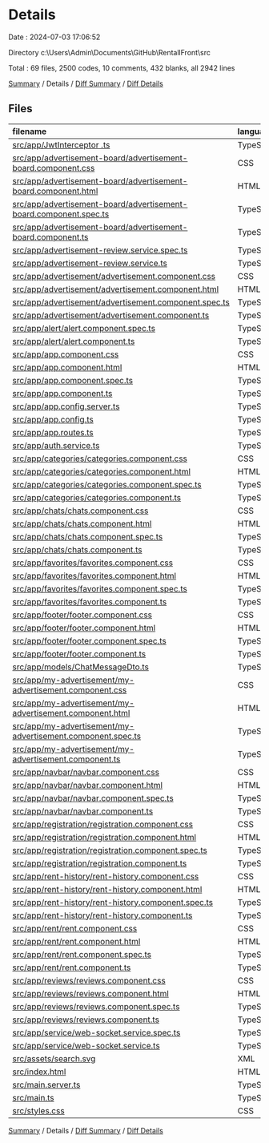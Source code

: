 # Details

Date : 2024-07-03 17:06:52

Directory c:\\Users\\Admin\\Documents\\GitHub\\RentallFront\\src

Total : 69 files,  2500 codes, 10 comments, 432 blanks, all 2942 lines

[Summary](results.md) / Details / [Diff Summary](diff.md) / [Diff Details](diff-details.md)

## Files
| filename | language | code | comment | blank | total |
| :--- | :--- | ---: | ---: | ---: | ---: |
| [src/app/JwtInterceptor .ts](/src/app/JwtInterceptor%20.ts) | TypeScript | 25 | 0 | 5 | 30 |
| [src/app/advertisement-board/advertisement-board.component.css](/src/app/advertisement-board/advertisement-board.component.css) | CSS | 68 | 1 | 20 | 89 |
| [src/app/advertisement-board/advertisement-board.component.html](/src/app/advertisement-board/advertisement-board.component.html) | HTML | 87 | 0 | 4 | 91 |
| [src/app/advertisement-board/advertisement-board.component.spec.ts](/src/app/advertisement-board/advertisement-board.component.spec.ts) | TypeScript | 70 | 0 | 7 | 77 |
| [src/app/advertisement-board/advertisement-board.component.ts](/src/app/advertisement-board/advertisement-board.component.ts) | TypeScript | 113 | 0 | 17 | 130 |
| [src/app/advertisement-review.service.spec.ts](/src/app/advertisement-review.service.spec.ts) | TypeScript | 12 | 0 | 5 | 17 |
| [src/app/advertisement-review.service.ts](/src/app/advertisement-review.service.ts) | TypeScript | 33 | 0 | 9 | 42 |
| [src/app/advertisement/advertisement.component.css](/src/app/advertisement/advertisement.component.css) | CSS | 0 | 0 | 1 | 1 |
| [src/app/advertisement/advertisement.component.html](/src/app/advertisement/advertisement.component.html) | HTML | 66 | 0 | 1 | 67 |
| [src/app/advertisement/advertisement.component.spec.ts](/src/app/advertisement/advertisement.component.spec.ts) | TypeScript | 18 | 0 | 6 | 24 |
| [src/app/advertisement/advertisement.component.ts](/src/app/advertisement/advertisement.component.ts) | TypeScript | 89 | 0 | 8 | 97 |
| [src/app/alert/alert.component.spec.ts](/src/app/alert/alert.component.spec.ts) | TypeScript | 18 | 0 | 6 | 24 |
| [src/app/alert/alert.component.ts](/src/app/alert/alert.component.ts) | TypeScript | 42 | 0 | 5 | 47 |
| [src/app/app.component.css](/src/app/app.component.css) | CSS | 12 | 0 | 3 | 15 |
| [src/app/app.component.html](/src/app/app.component.html) | HTML | 7 | 0 | 1 | 8 |
| [src/app/app.component.spec.ts](/src/app/app.component.spec.ts) | TypeScript | 25 | 0 | 5 | 30 |
| [src/app/app.component.ts](/src/app/app.component.ts) | TypeScript | 17 | 0 | 3 | 20 |
| [src/app/app.config.server.ts](/src/app/app.config.server.ts) | TypeScript | 9 | 0 | 3 | 12 |
| [src/app/app.config.ts](/src/app/app.config.ts) | TypeScript | 15 | 0 | 2 | 17 |
| [src/app/app.routes.ts](/src/app/app.routes.ts) | TypeScript | 22 | 0 | 2 | 24 |
| [src/app/auth.service.ts](/src/app/auth.service.ts) | TypeScript | 54 | 0 | 9 | 63 |
| [src/app/categories/categories.component.css](/src/app/categories/categories.component.css) | CSS | 0 | 0 | 1 | 1 |
| [src/app/categories/categories.component.html](/src/app/categories/categories.component.html) | HTML | 1 | 0 | 1 | 2 |
| [src/app/categories/categories.component.spec.ts](/src/app/categories/categories.component.spec.ts) | TypeScript | 18 | 0 | 6 | 24 |
| [src/app/categories/categories.component.ts](/src/app/categories/categories.component.ts) | TypeScript | 10 | 0 | 3 | 13 |
| [src/app/chats/chats.component.css](/src/app/chats/chats.component.css) | CSS | 11 | 0 | 2 | 13 |
| [src/app/chats/chats.component.html](/src/app/chats/chats.component.html) | HTML | 22 | 0 | 1 | 23 |
| [src/app/chats/chats.component.spec.ts](/src/app/chats/chats.component.spec.ts) | TypeScript | 18 | 0 | 6 | 24 |
| [src/app/chats/chats.component.ts](/src/app/chats/chats.component.ts) | TypeScript | 36 | 0 | 6 | 42 |
| [src/app/favorites/favorites.component.css](/src/app/favorites/favorites.component.css) | CSS | 68 | 2 | 19 | 89 |
| [src/app/favorites/favorites.component.html](/src/app/favorites/favorites.component.html) | HTML | 19 | 0 | 1 | 20 |
| [src/app/favorites/favorites.component.spec.ts](/src/app/favorites/favorites.component.spec.ts) | TypeScript | 18 | 0 | 6 | 24 |
| [src/app/favorites/favorites.component.ts](/src/app/favorites/favorites.component.ts) | TypeScript | 52 | 0 | 7 | 59 |
| [src/app/footer/footer.component.css](/src/app/footer/footer.component.css) | CSS | 4 | 0 | 1 | 5 |
| [src/app/footer/footer.component.html](/src/app/footer/footer.component.html) | HTML | 35 | 0 | 2 | 37 |
| [src/app/footer/footer.component.spec.ts](/src/app/footer/footer.component.spec.ts) | TypeScript | 18 | 0 | 6 | 24 |
| [src/app/footer/footer.component.ts](/src/app/footer/footer.component.ts) | TypeScript | 10 | 0 | 3 | 13 |
| [src/app/models/ChatMessageDto.ts](/src/app/models/ChatMessageDto.ts) | TypeScript | 8 | 0 | 1 | 9 |
| [src/app/my-advertisement/my-advertisement.component.css](/src/app/my-advertisement/my-advertisement.component.css) | CSS | 68 | 2 | 17 | 87 |
| [src/app/my-advertisement/my-advertisement.component.html](/src/app/my-advertisement/my-advertisement.component.html) | HTML | 41 | 0 | 3 | 44 |
| [src/app/my-advertisement/my-advertisement.component.spec.ts](/src/app/my-advertisement/my-advertisement.component.spec.ts) | TypeScript | 18 | 0 | 6 | 24 |
| [src/app/my-advertisement/my-advertisement.component.ts](/src/app/my-advertisement/my-advertisement.component.ts) | TypeScript | 71 | 0 | 7 | 78 |
| [src/app/navbar/navbar.component.css](/src/app/navbar/navbar.component.css) | CSS | 130 | 0 | 28 | 158 |
| [src/app/navbar/navbar.component.html](/src/app/navbar/navbar.component.html) | HTML | 116 | 0 | 4 | 120 |
| [src/app/navbar/navbar.component.spec.ts](/src/app/navbar/navbar.component.spec.ts) | TypeScript | 18 | 0 | 6 | 24 |
| [src/app/navbar/navbar.component.ts](/src/app/navbar/navbar.component.ts) | TypeScript | 94 | 0 | 12 | 106 |
| [src/app/registration/registration.component.css](/src/app/registration/registration.component.css) | CSS | 18 | 1 | 3 | 22 |
| [src/app/registration/registration.component.html](/src/app/registration/registration.component.html) | HTML | 53 | 0 | 1 | 54 |
| [src/app/registration/registration.component.spec.ts](/src/app/registration/registration.component.spec.ts) | TypeScript | 18 | 0 | 6 | 24 |
| [src/app/registration/registration.component.ts](/src/app/registration/registration.component.ts) | TypeScript | 43 | 0 | 9 | 52 |
| [src/app/rent-history/rent-history.component.css](/src/app/rent-history/rent-history.component.css) | CSS | 0 | 0 | 1 | 1 |
| [src/app/rent-history/rent-history.component.html](/src/app/rent-history/rent-history.component.html) | HTML | 1 | 0 | 1 | 2 |
| [src/app/rent-history/rent-history.component.spec.ts](/src/app/rent-history/rent-history.component.spec.ts) | TypeScript | 18 | 0 | 6 | 24 |
| [src/app/rent-history/rent-history.component.ts](/src/app/rent-history/rent-history.component.ts) | TypeScript | 10 | 0 | 3 | 13 |
| [src/app/rent/rent.component.css](/src/app/rent/rent.component.css) | CSS | 115 | 0 | 37 | 152 |
| [src/app/rent/rent.component.html](/src/app/rent/rent.component.html) | HTML | 17 | 0 | 2 | 19 |
| [src/app/rent/rent.component.spec.ts](/src/app/rent/rent.component.spec.ts) | TypeScript | 18 | 0 | 6 | 24 |
| [src/app/rent/rent.component.ts](/src/app/rent/rent.component.ts) | TypeScript | 62 | 0 | 6 | 68 |
| [src/app/reviews/reviews.component.css](/src/app/reviews/reviews.component.css) | CSS | 176 | 0 | 29 | 205 |
| [src/app/reviews/reviews.component.html](/src/app/reviews/reviews.component.html) | HTML | 31 | 0 | 2 | 33 |
| [src/app/reviews/reviews.component.spec.ts](/src/app/reviews/reviews.component.spec.ts) | TypeScript | 18 | 0 | 6 | 24 |
| [src/app/reviews/reviews.component.ts](/src/app/reviews/reviews.component.ts) | TypeScript | 56 | 1 | 6 | 63 |
| [src/app/service/web-socket.service.spec.ts](/src/app/service/web-socket.service.spec.ts) | TypeScript | 12 | 0 | 5 | 17 |
| [src/app/service/web-socket.service.ts](/src/app/service/web-socket.service.ts) | TypeScript | 59 | 0 | 12 | 71 |
| [src/assets/search.svg](/src/assets/search.svg) | XML | 3 | 0 | 0 | 3 |
| [src/index.html](/src/index.html) | HTML | 13 | 0 | 1 | 14 |
| [src/main.server.ts](/src/main.server.ts) | TypeScript | 5 | 0 | 3 | 8 |
| [src/main.ts](/src/main.ts) | TypeScript | 5 | 0 | 3 | 8 |
| [src/styles.css](/src/styles.css) | CSS | 43 | 3 | 7 | 53 |

[Summary](results.md) / Details / [Diff Summary](diff.md) / [Diff Details](diff-details.md)